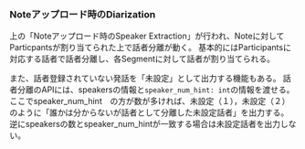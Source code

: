 ### Noteアップロード時のDiarization
上の「Noteアップロード時のSpeaker Extraction」が行われ、Noteに対してParticpantsが割り当てられた上で話者分離が動く。
基本的にはParticipantsに対応する話者で話者分離し、各Segmentに対して話者が割り当てられる。

また、話者登録されていない発話を「未設定」として出力する機能もある。
話者分離のAPIには、speakersの情報と`speaker_num_hint: int`の情報を渡せる。ここでspeaker_num_hint　の方が数が多ければ、未設定（１），未設定（２）のように「誰かは分からないが話者として分離した未設定話者」を出力する。
逆にspeakersの数とspeaker_num_hintが一致する場合は未設定話者を出力しない。
